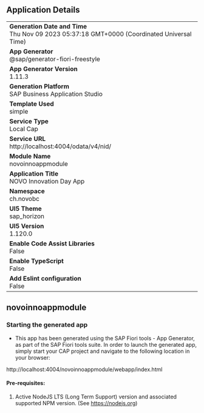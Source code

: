 ## Application Details
|               |
| ------------- |
|**Generation Date and Time**<br>Thu Nov 09 2023 05:37:18 GMT+0000 (Coordinated Universal Time)|
|**App Generator**<br>@sap/generator-fiori-freestyle|
|**App Generator Version**<br>1.11.3|
|**Generation Platform**<br>SAP Business Application Studio|
|**Template Used**<br>simple|
|**Service Type**<br>Local Cap|
|**Service URL**<br>http://localhost:4004/odata/v4/nid/
|**Module Name**<br>novoinnoappmodule|
|**Application Title**<br>NOVO Innovation Day App|
|**Namespace**<br>ch.novobc|
|**UI5 Theme**<br>sap_horizon|
|**UI5 Version**<br>1.120.0|
|**Enable Code Assist Libraries**<br>False|
|**Enable TypeScript**<br>False|
|**Add Eslint configuration**<br>False|

## novoinnoappmodule



### Starting the generated app

-   This app has been generated using the SAP Fiori tools - App Generator, as part of the SAP Fiori tools suite.  In order to launch the generated app, simply start your CAP project and navigate to the following location in your browser:

http://localhost:4004/novoinnoappmodule/webapp/index.html

#### Pre-requisites:

1. Active NodeJS LTS (Long Term Support) version and associated supported NPM version.  (See https://nodejs.org)



